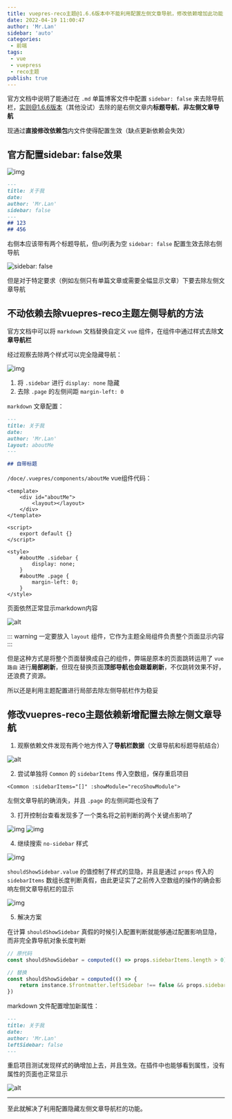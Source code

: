 ```yaml
--- 
title: vuepres-reco主题@1.6.6版本中不能利用配置左侧文章导航，修改依赖增加此功能
date: 2022-04-19 11:00:47
author: 'Mr.Lan'
sidebar: 'auto'
categories: 
 - 前端
tags: 
 - vue
 - vuepress
 - reco主题
publish: true
---
```


官方文档中说明了能通过在 `.md` 单篇博客文件中配置 `sidebar: false` 来去除导航栏，实则@1.6.6版本（其他没试）去除的是右侧文章内**标题导航**，**非左侧文章导航**

现通过**直接修改依赖包**内文件使得配置生效（缺点更新依赖会失效）
<!-- more -->

## 官方配置sidebar: false效果

![img](./img/20220419112460.png)

``` md
---
title: 关于我
date: 
author: 'Mr.Lan'
sidebar: false
---
## 123
## 456
```

右侧本应该带有两个标题导航，但ul列表为空 `sidebar: false` 配置生效去除右侧导航

![sidebar: false](./img/20220419113130.png)

但是对于特定要求（例如左侧只有单篇文章或需要全幅显示文章）下要去除左侧文章导航

## 不动依赖去除vuepres-reco主题左侧导航的方法

官方文档中可以将 `markdown` 文档替换自定义 `vue` 组件，在组件中通过样式去除**文章导航栏**

经过观察去除两个样式可以完全隐藏导航：

![img](./img/20220419111859.png)

1. 将 `.sidebar` 进行 `display: none` 隐藏
2. 去除 `.page` 的左侧间距 `margin-left: 0`

`markdown` 文章配置：
``` markdown
---
title: 关于我
date: 
author: 'Mr.Lan'
layout: aboutMe
---

## 自带标题
```

`/doce/.vuepres/components/aboutMe` vue组件代码：
``` vue
<template>
    <div id="aboutMe">
        <layout></layout>
    </div>
</template>

<script>
    export default {}
</script>

<style>
    #aboutMe .sidebar {
        display: none;
    }
    #aboutMe .page {
        margin-left: 0;
    }
</style>
```
页面依然正常显示markdown内容

![alt](./img/20220419122251.png)

::: warning
一定要放入 `layout` 组件，它作为主题全局组件负责整个页面显示内容
:::

但是这种方式是将整个页面替换成自己的组件，弊端是原本的页面跳转运用了 `vue路由` 进行**局部刷新**，但现在替换页面**顶部导航也会跟着刷新**，不仅跳转效果不好，还浪费了资源。

所以还是利用主题配置进行局部去除左侧导航栏作为稳妥

## 修改vuepres-reco主题依赖新增配置去除左侧文章导航

1. 观察依赖文件发现有两个地方传入了**导航栏数据**（文章导航和标题导航结合）

![alt](./img/20220419131327.png)

2. 尝试单独将 `Common` 的 `sidebarItems` 传入空数组，保存重启项目

``` vue
<Common :sidebarItems="[]" :showModule="recoShowModule">
```

左侧文章导航的确消失，并且 `.page` 的左侧间距也没有了

3. 打开控制台查看发现多了一个类名将之前判断的两个关键点影响了

![img](./img/20220419111934.png)
![img](./img/20220419111955.png)

4. 继续搜索 `no-sidebar` 样式

![img](./img/20220419132300.png)

`shouldShowSidebar.value` 的值控制了样式的显隐，并且是通过 `props` 传入的 `sidebarItems` 数组长度判断真假，由此更证实了之前传入空数组的操作的确会影响左侧文章导航栏的显示

![img](./img/20220419132740.png)

5. 解决方案

在计算 `shouldShowSidebar` 真假的时候引入配置判断就能够通过配置影响显隐，而非完全靠导航对象长度判断

``` js
// 原代码
const shouldShowSidebar = computed(() => props.sidebarItems.length > 0)

// 替换
const shouldShowSidebar = computed(() => {
    return instance.$frontmatter.leftSidebar !== false && props.sidebarItems.length > 0
})
```

markdown 文件配置增加新属性：

``` markdown
---
title: 关于我
date: 
author: 'Mr.Lan'
leftSidebar: false
---
```

重启项目测试发现样式的确增加上去，并且生效。在插件中也能够看到属性，没有属性的页面也正常显示

![alt](./img/20220419135902.png)

***

至此就解决了利用配置隐藏左侧文章导航栏的功能。